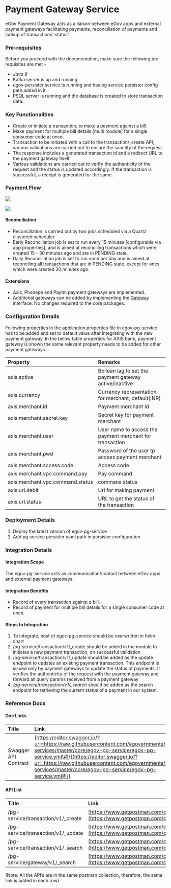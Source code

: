 # Payment Gateway Service

eGov Payment Gateway acts as a liaison between eGov apps and external payment gateways facilitating payments, reconciliation of payments and lookup of transactions' status'.

### Pre-requisites <a id="Pre-requisites"></a>

Before you proceed with the documentation, make sure the following pre-requisites are met -

* _Java 8_
* Kafka server is up and running
* egov-persister service is running and has pg service persister config path added in it
* PSQL server is running and the database is created to store transaction data.

### Key Functionalities <a id="Key-Functionalities"></a>

* Create or initiate a transaction, to make a payment against a bill.
* Make payment for multiple bill details \[multi module\] for a single consumer code at once.
* Transaction to be initiated with a call to the transaction/\_create API, various validations are carried out to ensure the sanctity of the request.
* The response includes a generated transaction id and a redirect URL to the payment gateway itself.
* Various validations are carried out to verify the authenticity of the request and the status is updated accordingly. If the transaction is successful, a receipt is generated for the same.

### Payment Flow <a id="Payment-Flow"></a>

![](../../../.gitbook/assets/payment_transaction_initiate.png)

![](../../../.gitbook/assets/payment_transaction_complete-2-.jpg)

#### Reconciliation <a id="Reconciliation"></a>

* Reconciliation is carried out by two jobs scheduled via a Quartz clustered scheduler.
* Early Reconciliation job is set to run every 15 minutes \[configurable via app properties\], and is aimed at reconciling transactions which were created 15 - 30 minutes ago and are in PENDING state.
* Daily Reconciliation job is set to run once per day and is aimed at reconciling all transactions that are in PENDING state, except for ones which were created 30 minutes ago.

#### Extensions <a id="Extensions"></a>

* Axis, Phonepe and Paytm payment gateways are implemented.
* Additional gateways can be added by implementing the [Gateway](https://raw.githubusercontent.com/egovernments/egov-services/master/core/egov-pg-service/src/main/java/org/egov/pg/service/Gateway.java) interface. No changes required to the core packages.

### Configuration Details

Following properties in the application.properties file in egov-pg-service has to be added and set to default value after integrating with the new payment gateway. In the below table properties for AXIS bank, payment gateway is shown the same relevant property needs to be added for other payment gateways.

| Property | Remarks |
| :--- | :--- |
| axis.active | Bollean lag to set the payment gateway active/inactive |
| axis.currency | Currency representation for merchant, default\(INR\) |
| axis.merchant.id | Payment merchant Id |
| axis.merchant.secret.key | Secret key for payment merchant |
| axis.merchant.user | User name to access the payment merchant for transaction |
| axis.merchant.pwd | Password of the user tp access payment merchant |
| axis.merchant.access.code | Access code |
| axis.merchant.vpc.command.pay | Pay command |
| axis.merchant.vpc.command.status | commans status |
| axis.url.debit | Url for making payment |
| axis.url.status | URL to get the status of the transaction |

### Deployment Details <a id="Deployment-Details"></a>

1. Deploy the latest version of egov-pg-service
2. Add pg service persister yaml path in persister configuration

### Integration Details <a id="Integration"></a>

#### Integration Scope <a id="Integration-Scope"></a>

The egov-pg-service acts as communication/contact between eGov apps and external payment gateways.

#### Integration Benefits <a id="Integration-Benefits"></a>

* Record of every transaction against a bill.
* Record of payment for multiple bill details for a single consumer code at once.

#### Steps to Integration <a id="Steps-to-Integration"></a>

1. To integrate, host of egov-pg-service should be overwritten in helm chart
2. /pg-service/transaction/v1/\_create should be added in the module to initiates a new payment transaction, on successful validation
3. /pg-service/transaction/v1/\_update should be added as the update endpoint to updates an existing payment transaction. This endpoint is issued only by payment gateways to update the status of payments. It verifies the authenticity of the request with the payment gateway and forward all query params received from a payment gateway
4. _/pg-service/transaction/v1/\_search_ should be added as the search endpoint for retrieving the current status of a payment in our system.

### Reference Docs

#### Doc Links <a id="Doc-Links"></a>

| **Title**  | **Link** |
| :--- | :--- |
| Swagger API Contract | [https://editor.swagger.io/?url=https://raw.githubusercontent.com/egovernments/egov-services/master/core/egov-pg-service/egov-pg-service.yml\#!/](https://editor.swagger.io/?url=https://raw.githubusercontent.com/egovernments/egov-services/master/core/egov-pg-service/egov-pg-service.yml#!/) |

#### API List <a id="API-List"></a>

| **Title** | **Link** |
| :--- | :--- |
| /pg-service/transaction/v1/\_create | [https://www.getpostman.com/collections/a0dfce4274235164c520](https://www.getpostman.com/collections/a0dfce4274235164c520) |
| /pg-service/transaction/v1/\_update | [https://www.getpostman.com/collections/a0dfce4274235164c520](https://www.getpostman.com/collections/a0dfce4274235164c520) |
| /pg-service/transaction/v1/\_search | [https://www.getpostman.com/collections/a0dfce4274235164c520](https://www.getpostman.com/collections/a0dfce4274235164c520) |
| /pg-service/gateway/v1/\_search | [https://www.getpostman.com/collections/a0dfce4274235164c520](https://www.getpostman.com/collections/a0dfce4274235164c520) |

\(Note: All the API’s are in the same postman collection, therefore, the same link is added in each row\)

